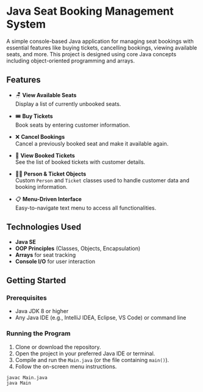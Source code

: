 # Java Seat Booking Management System

A simple console-based Java application for managing seat bookings with essential features like buying tickets, cancelling bookings, viewing available seats, and more. This project is designed using core Java concepts including object-oriented programming and arrays.

## Features

- 🪑 **View Available Seats**  
  Display a list of currently unbooked seats.

- 🎟️ **Buy Tickets**  
  Book seats by entering customer information.

- ❌ **Cancel Bookings**  
  Cancel a previously booked seat and make it available again.

- 📄 **View Booked Tickets**  
  See the list of booked tickets with customer details.

- 🧍‍♂️ **Person & Ticket Objects**  
  Custom `Person` and `Ticket` classes used to handle customer data and booking information.

- 📋 **Menu-Driven Interface**  
  Easy-to-navigate text menu to access all functionalities.

## Technologies Used

- **Java SE**  
- **OOP Principles** (Classes, Objects, Encapsulation)  
- **Arrays** for seat tracking  
- **Console I/O** for user interaction

## Getting Started

### Prerequisites

- Java JDK 8 or higher
- Any Java IDE (e.g., IntelliJ IDEA, Eclipse, VS Code) or command line

### Running the Program

1. Clone or download the repository.
2. Open the project in your preferred Java IDE or terminal.
3. Compile and run the `Main.java` (or the file containing `main()`).
4. Follow the on-screen menu instructions.

```bash
javac Main.java
java Main
